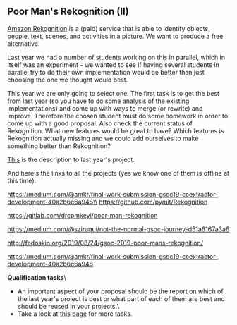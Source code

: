 
## Poor Man's Rekognition (II)

[Amazon Rekognition](https://aws.amazon.com/rekognition/) is a (paid) service that is able to identify objects, people, text, scenes, and activities in a picture. We want to produce a free alternative. 

Last year we had a number of students working on this in parallel, which in itself was an experiment - we wanted to see if having several students in parallel try to do their own implementation would be better than just choosing the one we thought would best.

This year we are only going to select one. The first task is to get the best from last year (so you have to do some analysis of the existing implementations) and come up with ways to merge (or rewrite) and improve. Therefore the chosen student must do some homework in order to come up with a good proposal. Also check the current status of Rekognition. What new features would be great to have? Which features is Rekognition actually missing and we could add ourselves to make something better than Rekognition?

[This](/ccextractor-wiki-test/2020/02/20/public-gsoc-poormanrekognition) is the description to last year's project.

And here's the links to all the projects (yes we know one of them is offline at this time):

https://medium.com/@amkr/final-work-submission-gsoc19-ccextractor-development-40a2b6c6a946\\
https://github.com/pymit/Rekognition

https://gitlab.com/drcpmkeyi/poor-man-rekognition

https://medium.com/@sziraqui/not-the-normal-gsoc-journey-d51a6167a3a6

http://fedoskin.org/2019/08/24/gsoc-2019-poor-mans-rekognition/

https://medium.com/@amkr/final-work-submission-gsoc19-ccextractor-development-40a2b6c6a946

**Qualification tasks**\\

- An important aspect of your proposal should be the report on which of the last year's project is best or what part of each of them are best and should be reused in your projects.\\
- Take a look at [this page](https://ccextractor.org/public/gsoc/takehome) for more tasks.
